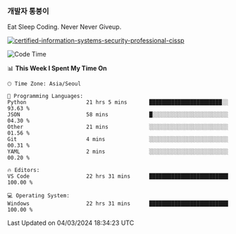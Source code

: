 ### 개발자 통붕이
Eat Sleep Coding.
Never Never Giveup.

[![certified-information-systems-security-professional-cissp](https://user-images.githubusercontent.com/44606727/157613689-acd84ec6-5f8f-4e79-89d9-a8d51f033634.png)](https://www.credly.com/badges/f394a010-85a0-450b-9136-8043af01d71c/public_url)

<!--START_SECTION:waka-->
![Code Time](http://img.shields.io/badge/Code%20Time-2%2C606%20hrs%2031%20mins-blue)

📊 **This Week I Spent My Time On** 

```text
🕑︎ Time Zone: Asia/Seoul

💬 Programming Languages: 
Python                   21 hrs 5 mins       ███████████████████████░░   93.63 % 
JSON                     58 mins             █░░░░░░░░░░░░░░░░░░░░░░░░   04.30 % 
Other                    21 mins             ░░░░░░░░░░░░░░░░░░░░░░░░░   01.56 % 
Git                      4 mins              ░░░░░░░░░░░░░░░░░░░░░░░░░   00.31 % 
YAML                     2 mins              ░░░░░░░░░░░░░░░░░░░░░░░░░   00.20 % 

🔥 Editors: 
VS Code                  22 hrs 31 mins      █████████████████████████   100.00 % 

💻 Operating System: 
Windows                  22 hrs 31 mins      █████████████████████████   100.00 % 
```


 Last Updated on 04/03/2024 18:34:23 UTC
<!--END_SECTION:waka-->
